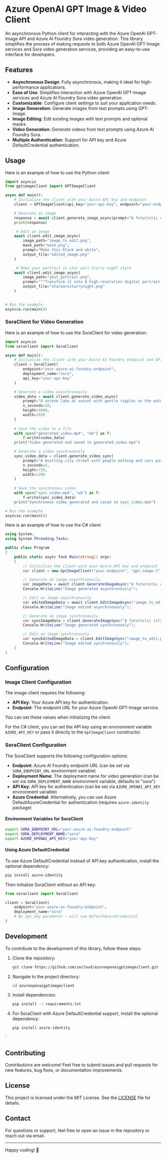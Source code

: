 # Azure OpenAI GPT Image & Video Client

An asynchronous Python client for interacting with the Azure OpenAI GPT-Image API and Azure AI Foundry Sora video generation. This library simplifies the process of making requests to both Azure OpenAI GPT-Image services and Sora video generation services, providing an easy-to-use interface for developers.

## Features

- **Asynchronous Design**: Fully asynchronous, making it ideal for high-performance applications.
- **Ease of Use**: Simplifies interaction with Azure OpenAI GPT-Image services and Azure AI Foundry Sora video generation.
- **Customizable**: Configure client settings to suit your application needs.
- **Image Generation**: Generate images from text prompts using GPT-Image.
- **Image Editing**: Edit existing images with text prompts and optional masks.
- **Video Generation**: Generate videos from text prompts using Azure AI Foundry Sora.
- **Multiple Authentication**: Support for API key and Azure DefaultCredential authentication.


## Usage

Here is an example of how to use the Python client:

```python
import asyncio
from gptimageclient import GPTImageClient

async def main():
    # Initialize the client with your Azure API key and endpoint
    client = GPTImageClient(api_key="your-api-key", endpoint="your-endpoint")

    # Generate an image
    response = await client.generate_image_async(prompt="A futuristic cityscape at sunset")
    print(response)

     # Edit an image
    await client.edit_image_async(
        image_path="image_to_edit.png",
        mask_path="mask.png",
        prompt="Make this black and white",
        output_file="edited_image.png"
    )

     # Make your portrait in star wars starry night style
    await client.edit_image_async(
        image_path="yout_portrait.png",
        prompt="""Transform it into A high-resolution digital portrait inspired by the Star Wars universe. He is sitting in a dimly lit sci-fi environment with soft, ambient lighting. He wears futuristic robes or gear that reflect a Jedi or rebel aesthetic. His surroundings include subtle sci-fi elements like control panels or holograms. Put A metallic high tech moon with an hole  in the sky. The image is photo-realistic and cinematic. Make it a pinting in the starry night style""",
        output_file="starwarsstarrynight.png"
    )
    

# Run the example
asyncio.run(main())
```

### SoraClient for Video Generation

Here is an example of how to use the SoraClient for video generation:

```python
import asyncio
from soraclient import SoraClient

async def main():
    # Initialize the client with your Azure AI Foundry endpoint and API key
    client = SoraClient(
        endpoint="your-azure-ai-foundry-endpoint",
        deployment_name="sora",
        api_key="your-api-key"
    )

    # Generate a video asynchronously
    video_data = await client.generate_video_async(
        prompt="A serene lake at sunset with gentle ripples on the water",
        n_seconds=10,
        height=1080,
        width=1920
    )
    
    # Save the video to a file
    with open("generated_video.mp4", "wb") as f:
        f.write(video_data)
    print("Video generated and saved to generated_video.mp4")

    # Generate a video synchronously
    sync_video_data = client.generate_video_sync(
        prompt="A bustling city street with people walking and cars passing by",
        n_seconds=5,
        height=720,
        width=1280
    )
    
    # Save the synchronous video
    with open("sync_video.mp4", "wb") as f:
        f.write(sync_video_data)
    print("Synchronous video generated and saved to sync_video.mp4")

# Run the example
asyncio.run(main())
```

Here is an example of how to use the C# client:

```csharp
using System;
using System.Threading.Tasks;

public class Program
{
    public static async Task Main(string[] args)
    {
        // Initialize the client with your Azure API key and endpoint
        var client = new GptImageClient("your-endpoint", "gpt-image-1", "your-api-key");

        // Generate an image asynchronously
        var imageData = await client.GenerateImageAsync("A futuristic cityscape at sunset");
        Console.WriteLine("Image generated asynchronously");

        // Edit an image asynchronously
        var editedImageData = await client.EditImageAsync("image_to_edit.png", "Make this black and white", "mask.png", null, "auto", "auto", "edited_image.png");
        Console.WriteLine("Image edited asynchronously");

        // Generate an image synchronously
        var syncImageData = client.GenerateImageSync("A futuristic cityscape at sunset");
        Console.WriteLine("Image generated synchronously");

        // Edit an image synchronously
        var syncEditedImageData = client.EditImageSync("image_to_edit.png", "Make this black and white", "mask.png", null, "auto", "auto", "edited_image.png");
        Console.WriteLine("Image edited synchronously");
    }
}
```

## Configuration

### Image Client Configuration

The image client requires the following:

- **API Key**: Your Azure API key for authentication.
- **Endpoint**: The endpoint URL for your Azure OpenAI GPT-Image service.

You can set these values when initializing the client.

For the C# client, you can set the API key using an environment variable `AZURE_API_KEY` or pass it directly to the `GptImageClient` constructor.

### SoraClient Configuration

The SoraClient supports the following configuration options:

- **Endpoint**: Azure AI Foundry endpoint URL (can be set via `SORA_ENDPOINT_URL` environment variable)
- **Deployment Name**: The deployment name for video generation (can be set via `SORA_DEPLOYMENT_NAME` environment variable, defaults to "sora")
- **API Key**: API key for authentication (can be set via `AZURE_OPENAI_API_KEY` environment variable)
- **Azure Credential**: Alternatively, you can use Azure DefaultAzureCredential for authentication (requires `azure-identity` package)

#### Environment Variables for SoraClient

```bash
export SORA_ENDPOINT_URL="your-azure-ai-foundry-endpoint"
export SORA_DEPLOYMENT_NAME="sora"
export AZURE_OPENAI_API_KEY="your-api-key"
```

#### Using Azure DefaultCredential

To use Azure DefaultCredential instead of API key authentication, install the optional dependency:

```bash
pip install azure-identity
```

Then initialize SoraClient without an API key:

```python
from soraclient import SoraClient

client = SoraClient(
    endpoint="your-azure-ai-foundry-endpoint",
    deployment_name="sora"
    # No api_key parameter - will use DefaultAzureCredential
)
```

## Development

To contribute to the development of this library, follow these steps:

1. Clone the repository:

    ```bash
    git clone https://github.com/zecloud/azureopenaigptimageclient.git
    ```

2. Navigate to the project directory:

    ```bash
    cd azureopenaigptimageclient
    ```

3. Install dependencies:

    ```bash
    pip install -r requirements.txt
    ```

4. For SoraClient with Azure DefaultCredential support, install the optional dependency:

    ```bash
    pip install azure-identity
    ```

`

## Contributing

Contributions are welcome! Feel free to submit issues and pull requests for new features, bug fixes, or documentation improvements.

## License

This project is licensed under the MIT License. See the [LICENSE](LICENSE) file for details.

## Contact

For questions or support, feel free to open an issue in the repository or reach out via email.

---

Happy coding! 🎉
```
